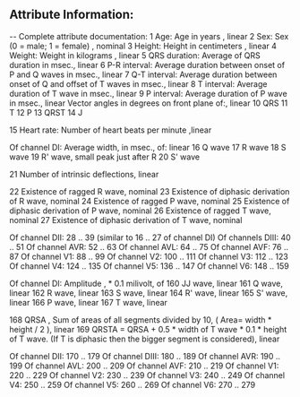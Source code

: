 ## Attribute Information:

-- Complete attribute documentation: 
1 Age: Age in years , linear 
2 Sex: Sex (0 = male; 1 = female) , nominal 
3 Height: Height in centimeters , linear 
4 Weight: Weight in kilograms , linear 
5 QRS duration: Average of QRS duration in msec., linear 
6 P-R interval: Average duration between onset of P and Q waves in msec., linear 
7 Q-T interval: Average duration between onset of Q and offset of T waves in msec., linear 
8 T interval: Average duration of T wave in msec., linear 
9 P interval: Average duration of P wave in msec., linear 
Vector angles in degrees on front plane of:, linear 
10 QRS 
11 T 
12 P 
13 QRST 
14 J 

15 Heart rate: Number of heart beats per minute ,linear 

Of channel DI: 
Average width, in msec., of: linear 
16 Q wave 
17 R wave 
18 S wave 
19 R' wave, small peak just after R 
20 S' wave 

21 Number of intrinsic deflections, linear 

22 Existence of ragged R wave, nominal 
23 Existence of diphasic derivation of R wave, nominal 
24 Existence of ragged P wave, nominal 
25 Existence of diphasic derivation of P wave, nominal 
26 Existence of ragged T wave, nominal 
27 Existence of diphasic derivation of T wave, nominal 

Of channel DII: 
28 .. 39 (similar to 16 .. 27 of channel DI) 
Of channels DIII: 
40 .. 51 
Of channel AVR: 
52 .. 63 
Of channel AVL: 
64 .. 75 
Of channel AVF: 
76 .. 87 
Of channel V1: 
88 .. 99 
Of channel V2: 
100 .. 111 
Of channel V3: 
112 .. 123 
Of channel V4: 
124 .. 135 
Of channel V5: 
136 .. 147 
Of channel V6: 
148 .. 159 

Of channel DI: 
Amplitude , * 0.1 milivolt, of 
160 JJ wave, linear 
161 Q wave, linear 
162 R wave, linear 
163 S wave, linear 
164 R' wave, linear 
165 S' wave, linear 
166 P wave, linear 
167 T wave, linear 

168 QRSA , Sum of areas of all segments divided by 10, ( Area= width * height / 2 ), linear 
169 QRSTA = QRSA + 0.5 * width of T wave * 0.1 * height of T wave. (If T is diphasic then the bigger segment is considered), linear 

Of channel DII: 
170 .. 179 
Of channel DIII: 
180 .. 189 
Of channel AVR: 
190 .. 199 
Of channel AVL: 
200 .. 209 
Of channel AVF: 
210 .. 219 
Of channel V1: 
220 .. 229 
Of channel V2: 
230 .. 239 
Of channel V3: 
240 .. 249 
Of channel V4: 
250 .. 259 
Of channel V5: 
260 .. 269 
Of channel V6: 
270 .. 279